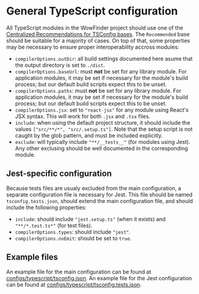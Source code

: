 # General TypeScript configuration

All TypeScript modules in the WowFinder project should use one of the [Centralized Recommendations for TSConfig bases](https://github.com/tsconfig/bases). The `Recommended` base should be suitable for a majority of cases. On top of that, some properties may be necessary to ensure proper interoperability accross modules:

- `compilerOptions.outDir`: all build settings documented here asume that the output directory is set to `./dist`.
- `compilerOptions.baseUrl`: must **not** be set for any library module. For application modules, it may be set if necessary for the module's build process; but our default build scripts expect this to be unset.
- `compilerOptions.paths`: must **not** be set for any library module. For application modules, it may be set if necessary for the module's build process; but our default build scripts expect this to be unset.
- `compilerOptions.jsx`: set to `"react-jsx"` for any module using React's JSX syntax. This will work for both `.jsx` and `.tsx` files.
- `include`: when using the default project structure, it should include the values `["src/**/*", "src/.setup.ts"]`. Note that the setup script is not caught by the glob pattern, and must be included explicitly.
- `exclude`: will typically include `"**/__tests__"` (for modules using Jest). Any other exclusing should be well documented in the corresponding module.

## Jest-specific configuration

Because tests files are usualy excluded from the main configuration, a separate configuration file is necessary for Jest. This file should be named `tsconfig.tests.json`, should extend the main configuration file, and should include the following properties:

- `include`: should include `"jest.setup.ts"` (when it exists) and `"**/*.test.ts*"` (for test files).
- `compilerOptions.types`: should include `"jest"`.
- `compilerOptions.noEmit`: should be set to `true`.

## Example files

An example file for the main configuration can be found at [configs/typescript/tsconfig.json](../configs/typescript/tsconfig.json). An example file for the Jest configuration can be found at [configs/typescript/tsconfig.tests.json](../configs/typescript/tsconfig.tests.json).